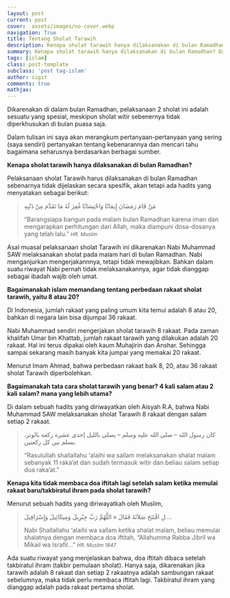 ```yaml
---
layout: post
current: post
cover:  assets/images/no-cover.webp
navigation: True
title: Tentang Sholat Tarawih
description: Kenapa sholat tarawih hanya dilaksanakan di bulan Ramadhan? Dalam tulisan ini saya akan merangkum pertanyaan yang sering (saya sendiri) pertanyakan tentang sholat tarawih.
summary: Kenapa sholat tarawih hanya dilaksanakan di bulan Ramadhan? Dalam tulisan ini saya akan merangkum pertanyaan yang sering (saya sendiri) pertanyakan tentang sholat tarawih.
tags: [islam]
class: post-template
subclass: 'post tag-islam'
author: sigit
comments: true
mathjax:
---
```


Dikarenakan di dalam bulan Ramadhan, pelaksanaan 2 sholat ini adalah sesuatu yang spesial, meskipun sholat witir sebenernya tidak diperkhusukan di bulan puasa saja.

Dalam tulisan ini saya akan merangkum pertanyaan-pertanyaan yang sering (saya sendiri) pertanyakan tentang kebenarannya dan mencari tahu bagaimana seharusnya berdasarkan berbagai sumber.

**Kenapa sholat tarawih hanya dilaksanakan di bulan Ramadhan?**

Pelaksanaan sholat Tarawih harus dilaksanakan di bulan Ramadhan sebenarnya tidak dijelaskan secara spesifik, akan tetapi ada hadits yang menyatakan sebagai berikut:

> مَنْ قَامَ رَمَضَانَ إِيمَانًا وَاحْتِسَابًا غُفِرَ لَهُ مَا تَقَدَّمَ مِنْ ذَنْبِهِ
>
> “Barangsiapa bangun pada malam bulan Ramadhan karena iman dan mengarapkan perhitungan dari Allah, maka diampuni dosa-dosanya yang telah lalu.” <cite><small>HR. Muslim</small></cite>

Asal muasal pelaksanaan sholat Tarawih ini dikarenakan Nabi Muhammad SAW melaksanakan sholat pada malam hari di bulan Ramadhan. Nabi menganjurkan mengerjakannnya, tetapi tidak mewajibkan. Bahkan dalam suatu riwayat Nabi pernah tidak melaksanakannya, agar tidak dianggap sebagai ibadah wajib oleh umat.

**Bagaimanakah islam memandang tentang perbedaan rakaat sholat tarawih, yaitu 8 atau 20?**

Di Indonesia, jumlah rakaat yang paling umum kita temui adalah 8 atau 20, bahkan di negara lain bisa dijumpai 36 rakaat.

Nabi Muhammad sendiri mengerjakan sholat tarawih 8 rakaat. Pada zaman khalifah Umar bin Khattab, jumlah rakaat tarawih yang dilakukan adalah 20 rakaat. Hal ini  terus dipakai oleh kaum Muhajirin dan Anshar. Sehingga sampai sekarang masih banyak kita jumpai yang memakai 20 rakaat.

Menurut Imam Ahmad, bahwa perbedaan rakaat baik 8, 20, atau 36 rakaat sholat Tarawih diperbolehkan.

**Bagaimanakah tata cara sholat tarawih yang benar?  4 kali salam atau 2 kali salam? mana yang lebih utama?**

Di dalam sebuah hadits yang diriwayatkan oleh Aisyah R.A, bahwa Nabi Muhammad SAW melaksanakan sholat Tarawih 8 rakaat dengan salam setiap 2 rakaat.

> كان رسول الله  – صلى الله عليه وسلم –  يصلى بالليل إحدى عشرة ركعة بالوتر، يسلم بين كل ركعتين.
>
> “Rasulullah shallallahu ‘alaihi wa sallam melaksanakan shalat malam sebanyak 11 raka’at dan sudah termasuk witir dan beliau salam setiap dua raka’at.”

**Kenapa kita tidak membaca doa iftitah lagi setelah salam ketika memulai rakaat baru/takbiratul ihram pada sholat tarawih?**

Menurut sebuah hadits yang diriwayatkah oleh Muslim,

> لِ افْتَتَحَ صَلاَتَهُ فَقَالَ « اللَّهُمَّ رَبَّ جِبْرِيلَ وَمِيكَائِيلَ وَإِسْرَافِيلَ….
>
> Nabi Shallallahu ‘alaihi wa sallam ketika shalat malam, beliau memulai shalatnya dengan membaca doa iftitah, “Allahumma Rabba Jibril wa Mikail wa Israfil…” <cite><small>HR. Muslim 1847</small>

Ada suatu riwayat yang menjelaskan bahwa, doa iftitah dibaca setelah takbiratul ihram (takbir pemulaan sholat). Hanya saja, dikarenakan jika tarawih adalah 8 rakaat dan setiap 2 rakaatnya adalah sambungan rakaat sebelumnya, maka tidak perlu membaca iftitah lagi. Takbiratul ihram yang dianggap adalah pada rakaat pertama sholat.
